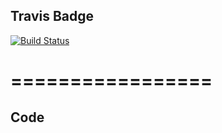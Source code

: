 ## Travis Badge
[![Build Status](https://travis-ci.org/JPLaw/13-14-two-resource-api.svg?branch=master)](https://travis-ci.org/JPLaw/13-14-two-resource-api)

# =================

## Code

